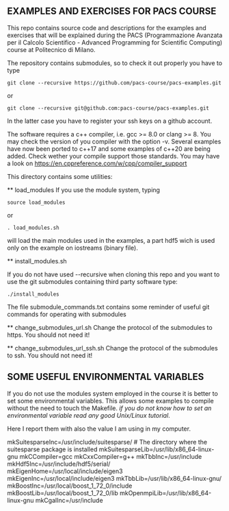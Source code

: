 EXAMPLES AND EXERCISES FOR PACS COURSE
--------------------------------------

This repo contains source code and descriptions for the examples and exercises
that will be explained during the PACS (Programmazione Avanzata per il Calcolo
Scientifico - Advanced Programming for Scientific Computing) course at
Politecnico di Milano.

The repository contains submodules, so to check it out properly you have to type

```
git clone --recursive https://github.com/pacs-course/pacs-examples.git
```

or

```
git clone --recursive git@github.com:pacs-course/pacs-examples.git
```

In the latter case you have to register your ssh keys on a github account.


The software requires a c++ compiler, i.e. gcc >= 8.0 or clang >= 8.
You may check the version of you compiler with the option -v. Several examples have now been ported to c++17
and some examples of c++20 are being added. Check wether your compile support those standards. You may have a look
on https://en.cppreference.com/w/cpp/compiler_support

This directory contains some utilities:

**  load_modules
If you use the module system, typing

```
source load_modules
```
or
```
. load_modules.sh
```

will load the main modules used in the examples, a part hdf5 wich is used only on the example on iostreams (binary file).

**  install_modules.sh

If you do not have used --recursive when cloning this repo and you want to use
the git submodules containing third party software type:
```
./install_modules
```

The file submodule_commands.txt contains some reminder of useful git commands for operating with submodules


** change_submodules_url.sh
Change the protocol of the submodules to https. You should not need it!

** change_submodules_url_ssh.sh
Change the protocol of the submodules to ssh. You should not need it!

## SOME USEFUL ENVIRONMENTAL VARIABLES ##

If you do not use the modules system employed in the course it is better to set some environmental variables.
This allows some examples to compile without the need to touch the Makefile. *if you do not know how to set an environmental variable read any good Unix/Linux tutorial*.

Here I report them with also the value I am using in my computer. 

mkSuitesparseInc=/usr/include/suitesparse/  # The directory where the suitesparse package is installed 
mkSuitesparseLib=/usr/lib/x86_64-linux-gnu
mkCCompiler=gcc
mkCxxCompiler=g++
mkTbbInc=/usr/include
mkHdf5Inc=/usr/include/hdf5/serial/
mkEigenHome=/usr/local/include/eigen3
mkEigenInc=/usr/local/include/eigen3
mkTbbLib=/usr/lib/x86_64-linux-gnu/
mkBoostInc=/usr/local/boost_1_72_0/include
mkBoostLib=/usr/local/boost_1_72_0/lib
mkOpenmpiLib=/usr/lib/x86_64-linux-gnu
mkCgalInc=/usr/include

